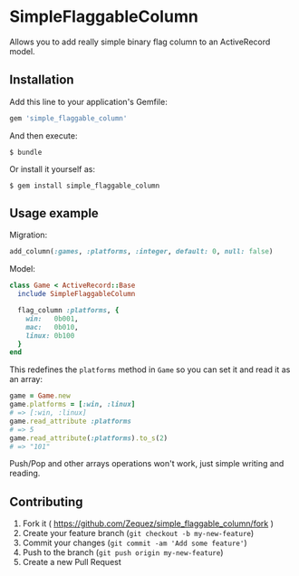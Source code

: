 # SimpleFlaggableColumn

Allows you to add really simple binary flag column to an ActiveRecord model.

## Installation

Add this line to your application's Gemfile:

```ruby
gem 'simple_flaggable_column'
```

And then execute:

    $ bundle

Or install it yourself as:

    $ gem install simple_flaggable_column

## Usage example

Migration:

```ruby
add_column(:games, :platforms, :integer, default: 0, null: false)
```

Model:

```ruby
class Game < ActiveRecord::Base
  include SimpleFlaggableColumn

  flag_column :platforms, {
    win:   0b001,
    mac:   0b010,
    linux: 0b100
  }
end
```

This redefines the `platforms` method in `Game` so you can set it and read it as an array:

```ruby
game = Game.new
game.platforms = [:win, :linux]
# => [:win, :linux]
game.read_attribute :platforms
# => 5
game.read_attribute(:platforms).to_s(2)
# => "101"
```

Push/Pop and other arrays operations won't work, just simple writing and reading.

## Contributing

1. Fork it ( https://github.com/Zequez/simple_flaggable_column/fork )
2. Create your feature branch (`git checkout -b my-new-feature`)
3. Commit your changes (`git commit -am 'Add some feature'`)
4. Push to the branch (`git push origin my-new-feature`)
5. Create a new Pull Request

